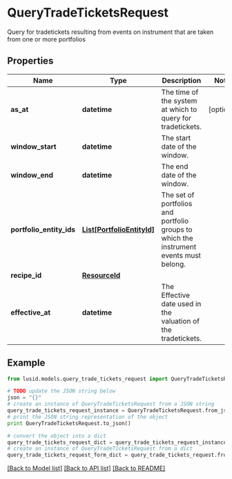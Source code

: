 # QueryTradeTicketsRequest

Query for tradetickets resulting from events on instrument that are taken from one or more portfolios

## Properties
Name | Type | Description | Notes
------------ | ------------- | ------------- | -------------
**as_at** | **datetime** | The time of the system at which to query for tradetickets. | [optional] 
**window_start** | **datetime** | The start date of the window. | 
**window_end** | **datetime** | The end date of the window. | 
**portfolio_entity_ids** | [**List[PortfolioEntityId]**](PortfolioEntityId.md) | The set of portfolios and portfolio groups to which the instrument events must belong. | 
**recipe_id** | [**ResourceId**](ResourceId.md) |  | 
**effective_at** | **datetime** | The Effective date used in the valuation of the tradetickets. | 

## Example

```python
from lusid.models.query_trade_tickets_request import QueryTradeTicketsRequest

# TODO update the JSON string below
json = "{}"
# create an instance of QueryTradeTicketsRequest from a JSON string
query_trade_tickets_request_instance = QueryTradeTicketsRequest.from_json(json)
# print the JSON string representation of the object
print QueryTradeTicketsRequest.to_json()

# convert the object into a dict
query_trade_tickets_request_dict = query_trade_tickets_request_instance.to_dict()
# create an instance of QueryTradeTicketsRequest from a dict
query_trade_tickets_request_form_dict = query_trade_tickets_request.from_dict(query_trade_tickets_request_dict)
```
[[Back to Model list]](../README.md#documentation-for-models) [[Back to API list]](../README.md#documentation-for-api-endpoints) [[Back to README]](../README.md)


